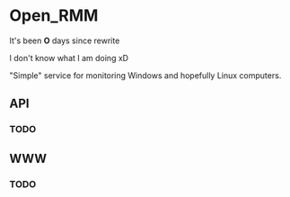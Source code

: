 # Open_RMM

It's been **O** days since rewrite

I don't know what I am doing xD

"Simple" service for monitoring Windows and hopefully Linux computers.

## API

### TODO

## WWW

### TODO
